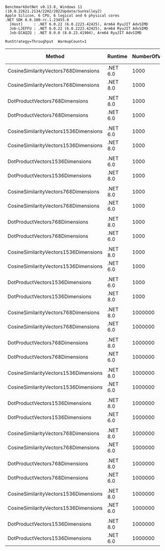 ```

BenchmarkDotNet v0.13.8, Windows 11 (10.0.22621.2134/22H2/2022Update/SunValley2)
Apple Silicon, 6 CPU, 6 logical and 6 physical cores
.NET SDK 8.0.100-rc.1.23455.8
  [Host]     : .NET 6.0.22 (6.0.2223.42425), Arm64 RyuJIT AdvSIMD
  Job-LJEFFU : .NET 6.0.22 (6.0.2223.42425), Arm64 RyuJIT AdvSIMD
  Job-ECAQZQ : .NET 8.0.0 (8.0.23.41904), Arm64 RyuJIT AdvSIMD

RunStrategy=Throughput  WarmupCount=1  

```
| Method                                | Runtime  | NumberOfVectorsToCreate | MultiThreaded | Mean        | Error     | StdDev    | Ratio    | RatioSD | Allocated   | Alloc Ratio |
|-------------------------------------- |--------- |------------------------ |-------------- |------------:|----------:|----------:|---------:|--------:|------------:|------------:|
| CosineSimilarityVectors768Dimensions  | .NET 6.0 | 1000                    | False         |   0.2355 ms | 0.0008 ms | 0.0007 ms | baseline |         |    39.27 KB |             |
| CosineSimilarityVectors768Dimensions  | .NET 8.0 | 1000                    | False         |   0.2244 ms | 0.0012 ms | 0.0011 ms |      -5% |    0.5% |    39.27 KB |         +0% |
|                                       |          |                         |               |             |           |           |          |         |             |             |
| DotProductVectors768Dimensions        | .NET 8.0 | 1000                    | False         |   0.1461 ms | 0.0006 ms | 0.0006 ms |      +0% |    0.5% |    39.27 KB |         +0% |
| DotProductVectors768Dimensions        | .NET 6.0 | 1000                    | False         |   0.1460 ms | 0.0004 ms | 0.0004 ms | baseline |         |    39.27 KB |             |
|                                       |          |                         |               |             |           |           |          |         |             |             |
| CosineSimilarityVectors1536Dimensions | .NET 6.0 | 1000                    | False         |   0.4408 ms | 0.0014 ms | 0.0013 ms | baseline |         |    39.27 KB |             |
| CosineSimilarityVectors1536Dimensions | .NET 8.0 | 1000                    | False         |   0.4381 ms | 0.0022 ms | 0.0021 ms |      -1% |    0.4% |    39.27 KB |         -0% |
|                                       |          |                         |               |             |           |           |          |         |             |             |
| DotProductVectors1536Dimensions       | .NET 6.0 | 1000                    | False         |   0.3321 ms | 0.0016 ms | 0.0014 ms | baseline |         |    39.27 KB |             |
| DotProductVectors1536Dimensions       | .NET 8.0 | 1000                    | False         |   0.3156 ms | 0.0017 ms | 0.0016 ms |      -5% |    0.7% |    39.27 KB |         +0% |
|                                       |          |                         |               |             |           |           |          |         |             |             |
| CosineSimilarityVectors768Dimensions  | .NET 8.0 | 1000                    | True          |   0.1057 ms | 0.0004 ms | 0.0003 ms |      +2% |    0.8% |    71.92 KB |         -3% |
| CosineSimilarityVectors768Dimensions  | .NET 6.0 | 1000                    | True          |   0.1037 ms | 0.0008 ms | 0.0008 ms | baseline |         |    74.46 KB |             |
|                                       |          |                         |               |             |           |           |          |         |             |             |
| DotProductVectors768Dimensions        | .NET 8.0 | 1000                    | True          |   0.0878 ms | 0.0007 ms | 0.0006 ms |      +2% |    0.9% |    72.06 KB |         -4% |
| DotProductVectors768Dimensions        | .NET 6.0 | 1000                    | True          |   0.0861 ms | 0.0008 ms | 0.0007 ms | baseline |         |    75.23 KB |             |
|                                       |          |                         |               |             |           |           |          |         |             |             |
| CosineSimilarityVectors1536Dimensions | .NET 8.0 | 1000                    | True          |   0.1641 ms | 0.0006 ms | 0.0006 ms |      +0% |    1.0% |    74.57 KB |         -2% |
| CosineSimilarityVectors1536Dimensions | .NET 6.0 | 1000                    | True          |   0.1638 ms | 0.0016 ms | 0.0015 ms | baseline |         |    75.79 KB |             |
|                                       |          |                         |               |             |           |           |          |         |             |             |
| DotProductVectors1536Dimensions       | .NET 6.0 | 1000                    | True          |   0.1330 ms | 0.0009 ms | 0.0008 ms | baseline |         |    76.71 KB |             |
| DotProductVectors1536Dimensions       | .NET 8.0 | 1000                    | True          |   0.1321 ms | 0.0003 ms | 0.0003 ms |      -1% |    0.8% |    75.63 KB |         -1% |
|                                       |          |                         |               |             |           |           |          |         |             |             |
| CosineSimilarityVectors768Dimensions  | .NET 8.0 | 1000000                 | False         | 292.3124 ms | 5.6425 ms | 6.0374 ms |     +10% |    2.6% |  39062.9 KB |         -0% |
| CosineSimilarityVectors768Dimensions  | .NET 6.0 | 1000000                 | False         | 266.9450 ms | 2.6328 ms | 2.4627 ms | baseline |         | 39063.02 KB |             |
|                                       |          |                         |               |             |           |           |          |         |             |             |
| DotProductVectors768Dimensions        | .NET 8.0 | 1000000                 | False         | 199.5093 ms | 3.6220 ms | 3.3881 ms |      +8% |    2.0% | 39062.83 KB |         -0% |
| DotProductVectors768Dimensions        | .NET 6.0 | 1000000                 | False         | 184.5838 ms | 1.3463 ms | 1.1935 ms | baseline |         | 39063.39 KB |             |
|                                       |          |                         |               |             |           |           |          |         |             |             |
| CosineSimilarityVectors1536Dimensions | .NET 8.0 | 1000000                 | False         | 487.2323 ms | 1.1223 ms | 0.8762 ms |      +2% |    0.9% | 39063.09 KB |         -0% |
| CosineSimilarityVectors1536Dimensions | .NET 6.0 | 1000000                 | False         | 478.7710 ms | 4.4492 ms | 4.1618 ms | baseline |         | 39064.89 KB |             |
|                                       |          |                         |               |             |           |           |          |         |             |             |
| DotProductVectors1536Dimensions       | .NET 8.0 | 1000000                 | False         | 362.4808 ms | 1.6766 ms | 1.3090 ms |      +5% |    0.5% | 39063.09 KB |         -0% |
| DotProductVectors1536Dimensions       | .NET 6.0 | 1000000                 | False         | 343.4845 ms | 1.3445 ms | 1.1919 ms | baseline |         | 39064.89 KB |             |
|                                       |          |                         |               |             |           |           |          |         |             |             |
| CosineSimilarityVectors768Dimensions  | .NET 8.0 | 1000000                 | True          | 123.6587 ms | 2.3879 ms | 2.2336 ms |      +0% |    1.9% | 63265.52 KB |         -0% |
| CosineSimilarityVectors768Dimensions  | .NET 6.0 | 1000000                 | True          | 122.9211 ms | 1.6172 ms | 1.4336 ms | baseline |         |  63265.7 KB |             |
|                                       |          |                         |               |             |           |           |          |         |             |             |
| DotProductVectors768Dimensions        | .NET 8.0 | 1000000                 | True          | 109.8093 ms | 0.6324 ms | 0.5606 ms |      +4% |    1.7% |  63265.7 KB |         +0% |
| DotProductVectors768Dimensions        | .NET 6.0 | 1000000                 | True          | 105.3831 ms | 1.8347 ms | 1.7161 ms | baseline |         | 63265.66 KB |             |
|                                       |          |                         |               |             |           |           |          |         |             |             |
| CosineSimilarityVectors1536Dimensions | .NET 8.0 | 1000000                 | True          | 181.0131 ms | 2.1116 ms | 1.9752 ms |      +2% |    1.7% | 63268.65 KB |         -1% |
| CosineSimilarityVectors1536Dimensions | .NET 6.0 | 1000000                 | True          | 176.8727 ms | 1.7010 ms | 1.5911 ms | baseline |         | 63951.92 KB |             |
|                                       |          |                         |               |             |           |           |          |         |             |             |
| DotProductVectors1536Dimensions       | .NET 8.0 | 1000000                 | True          | 152.5003 ms | 3.0115 ms | 2.8170 ms |      +2% |    2.8% | 63268.56 KB |         -1% |
| DotProductVectors1536Dimensions       | .NET 6.0 | 1000000                 | True          | 149.6067 ms | 2.2947 ms | 2.1464 ms | baseline |         | 63781.05 KB |             |
